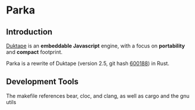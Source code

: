 Parka
=======

Introduction
------------

[Duktape](http://duktape.org/) is an **embeddable Javascript** engine,
with a focus on **portability** and **compact** footprint.

Parka is a rewrite of Duktape (version 2.5, git hash [600188](https://github.com/svaarala/duktape/tree/6001888049cb42656f8649db020e804bcdeca6a7)) in Rust.

Development Tools
------------

The makefile references bear, cloc, and clang, as well as cargo and the gnu utils
